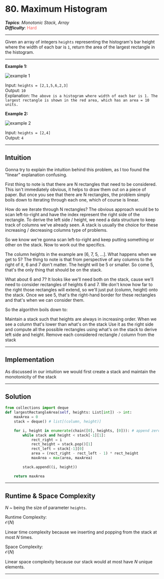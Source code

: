# 80. Maximum Histogram
***Topics***: *Monotonic Stack, Array*  
***Difficulty***: <span style="color: #f8615c;">Hard</span>
<!-- green: #46c6c2, yellow: #fac31d, red: #f8615c-->
---
Given an array of integers `heights` representing the histogram's bar height where the width of each bar is `1`, return the area of the largest rectangle in the histogram.

---
**Example 1:**  

![example 1](https://assets.leetcode.com/uploads/2021/01/04/histogram.jpg)

Input: `heights = [2,1,5,6,2,3]`   
Output: `10`  
Explanation: `The above is a histogram where width of each bar is 1. The largest rectangle is shown in the red area, which has an area = 10 units.`

**Example 2:**  

![example 2](https://assets.leetcode.com/uploads/2021/01/04/histogram-1.jpg)

Input: `heights = [2,4]`   
Output: `4`  

---
## Intuition
Gonna try to explain the intuition behind this problem, as I too found the "linear" explanation confusing.

First thing to note is that there are N rectangles that need to be considered. This isn't immediately obvious, it helps to draw them out on a piece of paper. But once you see that there are N rectangles, the problem simply boils down to iterating through each one, which of course is linear.

How do we iterate through N rectangles? The obvious approach would be to scan left-to-right and have the index represent the right side of the rectangle. To derive the left side / height, we need a data structure to keep track of columns we've already seen. A stack is usually the choice for these increasing / decreasing columns type of problems.

So we know we're gonna scan left-to-right and keep putting something or other on the stack. Now to work out the specifics.

The column heights in the example are [6, 7, 5, ...]. What happens when we get to 5? The thing to note is that from perspective of any columns to the right of it, 6 and 7 don't matter. The height will be 5 or smaller. So come 5, that's the only thing that should be on the stack.

What about 6 and 7? It looks like we'll need both on the stack, cause we'll need to consider rectangles of heights 6 and 7. We don't know how far to the right those rectangles will extend, so we'll just put (column, height) onto the stack. Once we see 5, that's the right-hand border for these rectangles and that's when we can consider them.

So the algorithm boils down to:

Maintain a stack such that heights are always in increasing order.
When we see a column that's lower than what's on the stack
Use it as the right side and compute all the possible rectangles using what's on the stack to derive left side and height.
Remove each considered rectangle / column from the stack

---
## Implementation
As discussed in our intuition we would first create a stack and maintain the monotonicity of the stack

---
## Solution
```python
from collections import deque
def largestRectangleArea(self, heights: List[int]) -> int:
    maxArea = 0
    stack = deque() # list[(column, height)]
    
    for i, height in enumerate(chain([0], heights, [0])): # append zero heights at both ends
        while stack and height < stack[-1][1]:
            rect_right = i
            rect_height = stack.pop()[1]
            rect_left = stack[-1][0]
            area = (rect_right - rect_left - 1) * rect_height
            maxArea = max(area, maxArea)
        
        stack.append((i, height))
        
    return maxArea
```
---
## Runtime & Space Complexity
$N$ ~ being the size of parameter `heights`.  

Runtime Complexity:  
$\mathcal{O}(N)$

Linear time complexity because we inserting and popping from the stack at most $N$ times.

Space Complexity:  
$\mathcal{O}(N)$

Linear space complexity because our stack would at most have $N$ unique elements.

---
